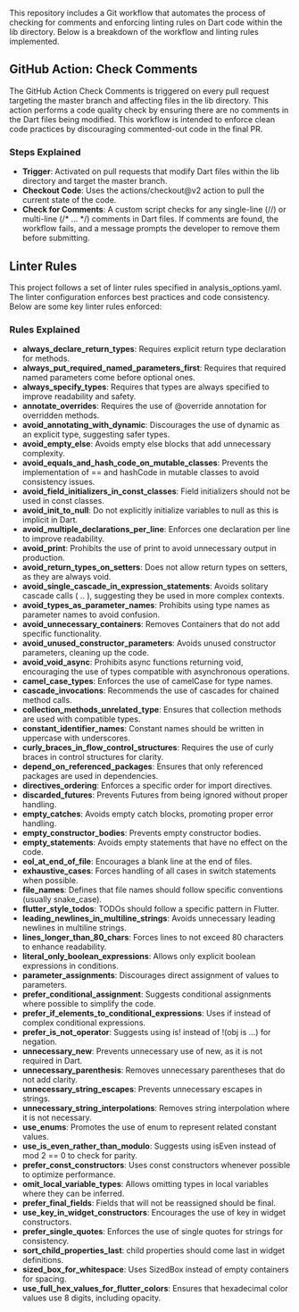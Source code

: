 This repository includes a Git workflow that automates the process of checking for comments and enforcing linting rules on Dart code within the lib directory. Below is a breakdown of the workflow and linting rules implemented.

## GitHub Action: Check Comments

The GitHub Action Check Comments is triggered on every pull request targeting the master branch and affecting files in the lib directory. This action performs a code quality check by ensuring there are no comments in the Dart files being modified. This workflow is intended to enforce clean code practices by discouraging commented-out code in the final PR.

### Steps Explained
- **Trigger**: Activated on pull requests that modify Dart files within the lib directory and target the master branch.
- **Checkout Code**: Uses the actions/checkout@v2 action to pull the current state of the code.
- **Check for Comments**: A custom script checks for any single-line (//) or multi-line (/* ... */) comments in Dart files. If comments are found, the workflow fails, and a message prompts the developer to remove them before submitting.

## Linter Rules

This project follows a set of linter rules specified in analysis_options.yaml. The linter configuration enforces best practices and code consistency. Below are some key linter rules enforced:

### Rules Explained 

- **always_declare_return_types**: Requires explicit return type declaration for methods.
- **always_put_required_named_parameters_first**: Requires that required named parameters come before optional ones.
- **always_specify_types**: Requires that types are always specified to improve readability and safety.
- **annotate_overrides**: Requires the use of @override annotation for overridden methods.
- **avoid_annotating_with_dynamic**: Discourages the use of dynamic as an explicit type, suggesting safer types.
- **avoid_empty_else**: Avoids empty else blocks that add unnecessary complexity.
- **avoid_equals_and_hash_code_on_mutable_classes**: Prevents the implementation of == and hashCode in mutable classes to avoid consistency issues.
- **avoid_field_initializers_in_const_classes**: Field initializers should not be used in const classes.
- **avoid_init_to_null**: Do not explicitly initialize variables to null as this is implicit in Dart.
- **avoid_multiple_declarations_per_line**: Enforces one declaration per line to improve readability.
- **avoid_print**: Prohibits the use of print to avoid unnecessary output in production.
- **avoid_return_types_on_setters**: Does not allow return types on setters, as they are always void.
- **avoid_single_cascade_in_expression_statements**: Avoids solitary cascade calls ( .. ), suggesting they be used in more complex contexts.
- **avoid_types_as_parameter_names**: Prohibits using type names as parameter names to avoid confusion.
- **avoid_unnecessary_containers**: Removes Containers that do not add specific functionality.
- **avoid_unused_constructor_parameters**: Avoids unused constructor parameters, cleaning up the code.
- **avoid_void_async**: Prohibits async functions returning void, encouraging the use of types compatible with asynchronous operations.
- **camel_case_types**: Enforces the use of camelCase for type names.
- **cascade_invocations**: Recommends the use of cascades for chained method calls.
- **collection_methods_unrelated_type**: Ensures that collection methods are used with compatible types.
- **constant_identifier_names**: Constant names should be written in uppercase with underscores.
- **curly_braces_in_flow_control_structures**: Requires the use of curly braces in control structures for clarity.
- **depend_on_referenced_packages**: Ensures that only referenced packages are used in dependencies.
- **directives_ordering**: Enforces a specific order for import directives.
- **discarded_futures**: Prevents Futures from being ignored without proper handling.
- **empty_catches**: Avoids empty catch blocks, promoting proper error handling.
- **empty_constructor_bodies**: Prevents empty constructor bodies.
- **empty_statements**: Avoids empty statements that have no effect on the code.
- **eol_at_end_of_file**: Encourages a blank line at the end of files.
- **exhaustive_cases**: Forces handling of all cases in switch statements when possible.
- **file_names**: Defines that file names should follow specific conventions (usually snake_case).
- **flutter_style_todos**: TODOs should follow a specific pattern in Flutter.
- **leading_newlines_in_multiline_strings**: Avoids unnecessary leading newlines in multiline strings.
- **lines_longer_than_80_chars**: Forces lines to not exceed 80 characters to enhance readability.
- **literal_only_boolean_expressions**: Allows only explicit boolean expressions in conditions.
- **parameter_assignments**: Discourages direct assignment of values to parameters.
- **prefer_conditional_assignment**: Suggests conditional assignments where possible to simplify the code.
- **prefer_if_elements_to_conditional_expressions**: Uses if instead of complex conditional expressions.
- **prefer_is_not_operator**: Suggests using is! instead of !(obj is ...) for negation.
- **unnecessary_new**: Prevents unnecessary use of new, as it is not required in Dart.
- **unnecessary_parenthesis**: Removes unnecessary parentheses that do not add clarity.
- **unnecessary_string_escapes**: Prevents unnecessary escapes in strings.
- **unnecessary_string_interpolations**: Removes string interpolation where it is not necessary.
- **use_enums**: Promotes the use of enum to represent related constant values.
- **use_is_even_rather_than_modulo**: Suggests using isEven instead of mod 2 == 0 to check for parity.
- **prefer_const_constructors**: Uses const constructors whenever possible to optimize performance.
- **omit_local_variable_types**: Allows omitting types in local variables where they can be inferred.
- **prefer_final_fields**: Fields that will not be reassigned should be final.
- **use_key_in_widget_constructors**: Encourages the use of key in widget constructors.
- **prefer_single_quotes**: Enforces the use of single quotes for strings for consistency.
- **sort_child_properties_last**: child properties should come last in widget definitions.
- **sized_box_for_whitespace**: Uses SizedBox instead of empty containers for spacing.
- **use_full_hex_values_for_flutter_colors**: Ensures that hexadecimal color values use 8 digits, including opacity.